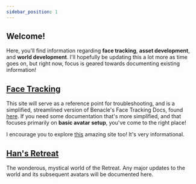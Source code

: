 ```yaml
---
sidebar_position: 1
---
```


## Welcome!

Here, you'll find information regarding **face tracking**, **asset development**, and **world development**. I'll hopefully be updating this a lot more as time goes on, but right now, focus is geared towards documenting existing information!

## [Face Tracking](https://hantnor.github.io/HanDocs/docs/category/face-tracking)
This site will serve as a reference point for troubleshooting, and is a simplified, streamlined version of Benacle's Face Tracking Docs, found [here](https://docs.vrcft.io/). If you need some documentation that's more simplified, and that focuses primarily on **basic avatar setup**, you've come to the right place! 

I encourage you to explore [this](https://docs.vrcft.io/) amazing site too! It's very informational.

## [Han's Retreat](https://hantnor.github.io/HanDocs/docs/category/hans-retreat)
The wonderous, mystical world of the Retreat. Any major updates to the world and its subsequent avatars will be documented here.